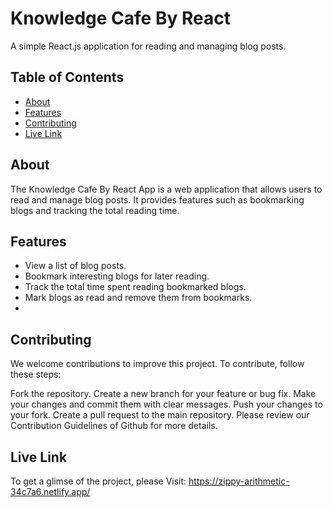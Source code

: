 # Knowledge Cafe By React

A simple React.js application for reading and managing blog posts.

## Table of Contents

- [About](#about)
- [Features](#features)
- [Contributing](#contributing)
- [Live Link](#live_link)

## About

The Knowledge Cafe By React App is a web application that allows users to read and manage blog posts. It provides features such as bookmarking blogs and tracking the total reading time.

## Features

- View a list of blog posts.
- Bookmark interesting blogs for later reading.
- Track the total time spent reading bookmarked blogs.
- Mark blogs as read and remove them from bookmarks.
- 
## Contributing
We welcome contributions to improve this project. To contribute, follow these steps:

Fork the repository.
Create a new branch for your feature or bug fix.
Make your changes and commit them with clear messages.
Push your changes to your fork.
Create a pull request to the main repository.
Please review our Contribution Guidelines of Github for more details.

## Live Link
To get a glimse of the project, please Visit: https://zippy-arithmetic-34c7a6.netlify.app/
